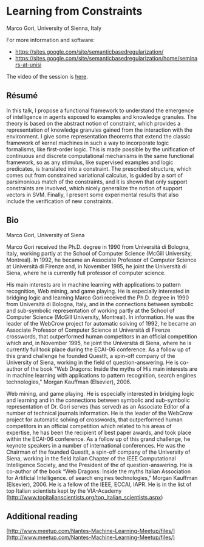 # Learning from Constraints

Marco Gori, University of Sienna, Italy

For more information and software:

* https://sites.google.com/site/semanticbasedregularization/
* https://sites.google.com/site/semanticbasedregularization/home/seminars-at-unisi

The video of the session is [here](https://youtu.be/Kvf6C3kjEkc).

## Résumé

In this talk, I propose a functional framework to understand the
emergence of intelligence in agents exposed to examples and knowledge
granules. The theory is based on the abstract notion of constraint,
which provides a representation of knowledge granules gained from the
interaction with the environment. I give some representation theorems
that extend the classic framework of kernel machines in such a way to
incorporate logic formalisms, like first-order logic. This is made
possible by the unification of continuous and discrete computational
mechanisms in the same functional framework, so as any stimulus, like
supervised examples and logic predicates, is translated into a
constraint. The prescribed structure, which comes out from constrained
variational calculus, is guided by a sort of parsimonious match of the
constraints, and it is shown that only support constraints are
involved, which nicely generalize the notion of support vectors in
SVM. Finally, I present some experimental results that also include
the verification of new constraints.

## Bio

Marco Gori, University of Siena

Marco Gori received the Ph.D. degree in 1990 from Università di
Bologna, Italy, working partly at the School of Computer Science
(McGill University, Montreal). In 1992, he became an Associate
Professor of Computer Science at Università di Firenze and, in
November 1995, he joint the Università di Siena, where he is currently
full professor of computer science.

His main interests are in machine learning with applications to
pattern recognition, Web mining, and game playing. He is especially
interested in bridging logic and learning Marco Gori received the
Ph.D. degree in 1990 from Università di Bologna, Italy, and in the
connections between symbolic and sub-symbolic representation of
working partly at the School of Computer Science (McGill University,
Montreal). In information. He was the leader of the WebCrow project
for automatic solving of 1992, he became an Associate Professor of
Computer Science at Università di Firenze crosswords, that
outperformed human competitors in an official competition which and,
in November 1995, he joint the Universitá di Siena, where he is
currently full took place during the ECAI-06 conference. As a follow
up of this grand challenge he founded QuestIt, a spin-off company of
the University of Siena, working in the field of
question-answering. He is co-author of the book "Web Dragons: Inside
the myths of His main interests are in machine learning with
applications to pattern recognition, search engines technologies,"
Morgan Kauffman (Elsevier), 2006.

Web mining, and game playing. He is especially interested in bridging
logic and learning and in the connections between symbolic and
sub-symbolic representation of Dr. Gori serves (has served) as an
Associate Editor of a number of technical journals information. He is
the leader of the WebCrow project for automatic solving of crosswords,
that outperformed human competitors in an official competition which
related to his areas of expertise, he has been the recipient of best
paper awards, and took place within the ECAI-06 conference. As a
follow up of this grand challenge, he keynote speakers in a number of
international conferences. He was the Chairman of the founded QuestIt,
a spin-off company of the University of Siena, working in the field
Italian Chapter of the IEEE Computational Intelligence Society, and
the President of the of question-answering. He is co-author of the
book “Web Dragons: Inside the myths Italian Association for Artificial
Intelligence. of search engines technologies,” Morgan Kauffman
(Elsevier), 2006. He is a fellow of the IEEE, ECCAI, IAPR. He is in
the list of top Italian scientists kept by the VIA-Academy
(http://www.topitalianscientists.org/top_italian_scientists.aspx)

## Additional reading

[http://www.meetup.com/Nantes-Machine-Learning-Meetup/files/](http://www.meetup.com/Nantes-Machine-Learning-Meetup/files/)
